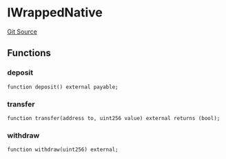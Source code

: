 # IWrappedNative
[Git Source](https://github.com/malda-protocol/malda-lending/blob/ae9b756ce0322e339daafd68cf97592f5de2033d/src\utils\WrapAndSupply.sol)


## Functions
### deposit


```solidity
function deposit() external payable;
```

### transfer


```solidity
function transfer(address to, uint256 value) external returns (bool);
```

### withdraw


```solidity
function withdraw(uint256) external;
```

